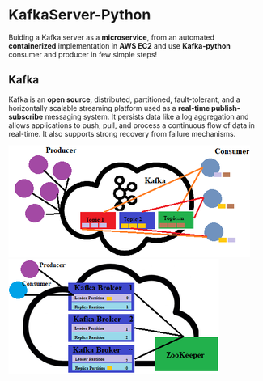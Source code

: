 # KafkaServer-Python

Buiding a Kafka server as a **microservice**, from an automated **containerized** implementation in **AWS EC2** and use **Kafka-python** consumer and producer in few simple steps!

## Kafka
Kafka is an **open source**, distributed, partitioned, fault-tolerant, and a horizontally scalable streaming platform used as a  **real-time publish-subscribe** messaging system. It persists data like a log aggregation and allows applications to push, pull, and process a continuous flow of data in real-time. It also supports strong recovery from failure mechanisms.

<img src="./Img/kafka.png">
<img src="./Img/kafkaPart.png">
